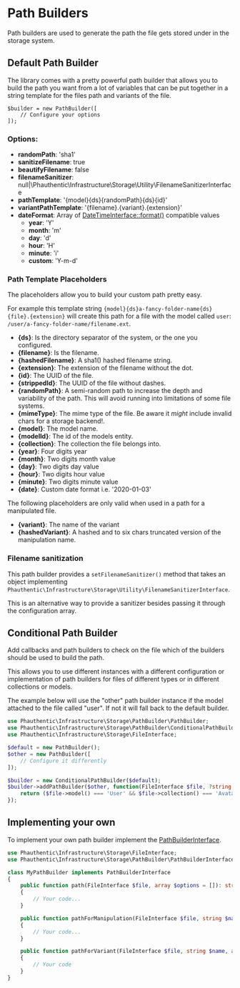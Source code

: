 # Path Builders

Path builders are used to generate the path the file gets stored under in the storage system.

## Default Path Builder

The library comes with a pretty powerful path builder that allows you to build the path you want from a lot of variables that can be put together in a string template for the files path and variants of the file.

```
$builder = new PathBuilder([
    // Configure your options
]);
```

### Options:

 * **randomPath**: 'sha1'
 * **sanitizeFilename**: true
 * **beautifyFilename**: false
 * **filenameSanitizer**: null|\Phauthentic\Infrastructure\Storage\Utility\FilenameSanitizerInterface
 * **pathTemplate**: '{model}{ds}{randomPath}{ds}{id}'
 * **variantPathTemplate**: '{filename}.{variant}.{extension}'
 * **dateFormat**: Array of [DateTimeInterface::format()](https://www.php.net/manual/en/datetime.format.php) compatible values
   * **year**: 'Y'
   * **month**: 'm'
   * **day**: 'd'
   * **hour**: 'H'
   * **minute**: 'i'
   * **custom**: 'Y-m-d'

### Path Template Placeholders

The placeholders allow you to build your custom path pretty easy.

For example this template string
`{model}{ds}a-fancy-folder-name{ds}{file}.{extension}` will create this path for a file with the model called `user`:
`/user/a-fancy-folder-name/filename.ext`.

 * **{ds}**: Is the directory separator of the system, or the one you configured.
 * **{filename}**: Is the filename.
 * **{hashedFilename}**: A sha1() hashed filename string.
 * **{extension}**: The extension of the filename without the dot.
 * **{id}**: The UUID of the file.
 * **{strippedId}**: The UUID of the file without dashes.
 * **{randomPath}**: A semi-random path to increase the depth and variability of the path. This will avoid running into limitations of some file systems.
 * **{mimeType}**: The mime type of the file. Be aware it *might* include invalid chars for a storage backend!.
 * **{model}**: The model name.
 * **{modelId}**: The id of the models entity.
 * **{collection}**: The collection the file belongs into.
 * **{year}**: Four digits year
 * **{month}**: Two digits month value
 * **{day}**: Two digits day value
 * **{hour}**: Two digits hour value
 * **{minute}**: Two digits minute value
 * **{date}**: Custom date format i.e. '2020-01-03'

The following placeholders are only valid when used in a path for a manipulated file.

 * **{variant}**: The name of the variant
 * **{hashedVariant}**: A hashed and to six chars truncated version of the manipulation name.

### Filename sanitization

This path builder provides a `setFilenameSanitizer()` method that takes an object implementing `Phauthentic\Infrastructure\Storage\Utility\FilenameSanitizerInterface`.

This is an alternative way to provide a sanitizer besides passing it through the configuration array.

## Conditional Path Builder

Add callbacks and path builders to check on the file which of the builders should be used to build the path.

This allows you to use different instances with a different configuration or implementation of path builders for files of different types or in different collections or models.

The example below will use the "other" path builder instance if the model attached to the file called "user". If not it will fall back to the default builder.

```php
use Phauthentic\Infrastructure\Storage\PathBuilder\PathBuilder;
use Phauthentic\Infrastructure\Storage\PathBuilder\ConditionalPathBuilder;
use Phauthentic\Infrastructure\Storage\FileInterface;

$default = new PathBuilder();
$other = new PathBuilder([
    // Configure it differently
]);

$builder = new ConditionalPathBuilder($default);
$builder->addPathBuilder($other, function(FileInterface $file, ?string $manipulation = null) {
    return ($file->model() === 'User' && $file->collection() === 'Avatar');
});
```

## Implementing your own

To implement your own path builder implement the [PathBuilderInterface](../src/PathBuilder/PathBuilderInterface.php).

```php
use Phauthentic\Infrastructure\Storage\FileInterface;
use Phauthentic\Infrastructure\Storage\PathBuilder\PathBuilderInterface;

class MyPathBuilder implements PathBuilderInterface
{
    public function path(FileInterface $file, array $options = []): string
    {
        // Your code...
    }

    public function pathForManipulation(FileInterface $file, string $name, array $options = []): string
    {
        // Your code...
    }

    public function pathForVariant(FileInterface $file, string $name, array $options = []): string
    {
        // Your code
    }
}
```
